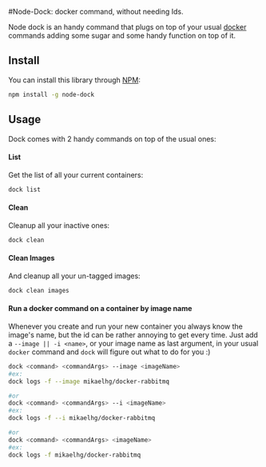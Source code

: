 #Node-Dock: docker command, without needing Ids.

Node dock is an handy command that plugs on top of your usual [docker](https://www.docker.com/) commands adding some sugar and some handy function on top of it.


## Install

You can install this library through [NPM](https://www.npmjs.org/package/node-dock):

```bash
npm install -g node-dock
```

## Usage

Dock comes with 2 handy commands on top of the usual ones:

#### List

Get the list of all your current containers:

```bash
dock list
```

#### Clean

Cleanup all your inactive ones:

```bash
dock clean
```

#### Clean Images

And cleanup all your un-tagged images:

```bash
dock clean images
```

#### Run a docker command on a container by image name

Whenever you create and run your new container you always know the image's name, but the id can be rather annoying to get every time.
Just add a `--image || -i <name>`, or your image name as last argument, in your usual `docker` command and `dock` will figure out what to do for you :)

```bash
dock <command> <commandArgs> --image <imageName>
#ex:
dock logs -f --image mikaelhg/docker-rabbitmq

#or
dock <command> <commandArgs> --i <imageName>
#ex:
dock logs -f --i mikaelhg/docker-rabbitmq

#or
dock <command> <commandArgs> <imageName>
#ex:
dock logs -f mikaelhg/docker-rabbitmq
```